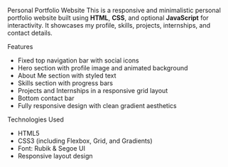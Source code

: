 Personal Portfolio Website
This is a responsive and minimalistic personal portfolio website built using **HTML**, **CSS**, and optional **JavaScript** for interactivity. It showcases my profile, skills, projects, internships, and contact details.

Features
- Fixed top navigation bar with social icons
- Hero section with profile image and animated background
- About Me section with styled text
- Skills section with progress bars
- Projects and Internships in a responsive grid layout
- Bottom contact bar
- Fully responsive design with clean gradient aesthetics

Technologies Used
- HTML5
- CSS3 (including Flexbox, Grid, and Gradients)
- Font: Rubik & Segoe UI
- Responsive layout design
